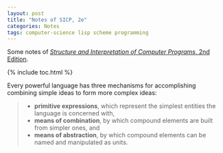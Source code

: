 ```yaml
---
layout: post
title: "Notes of SICP, 2e"
categories: Notes
tags: computer-science lisp scheme programming
---
```


Some notes of [*Structure and Interpretation of Computer Programs*, 2nd Edition](https://mitpress.mit.edu/sites/default/files/sicp/full-text/book/book.html).

{% include toc.html %}

Every powerful language has three mechanisms for accomplishing combining simple ideas to form more complex ideas:

> - **primitive expressions**, which represent the simplest entities the language is concerned with,
> - **means of combination**, by which compound elements are built from simpler ones, and
> - **means of abstraction**, by which compound elements can be named and manipulated as units.
